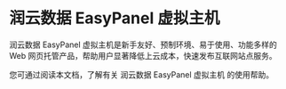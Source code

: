 # 润云数据 EasyPanel 虚拟主机

润云数据 EasyPanel 虚拟主机是新手友好、预制环境、易于使用、功能多样的 Web 网页托管产品，帮助用户显著降低上云成本，快速发布互联网站点服务。

您可通过阅读本文档，了解有关 润云数据 EasyPanel 虚拟主机 的使用帮助。